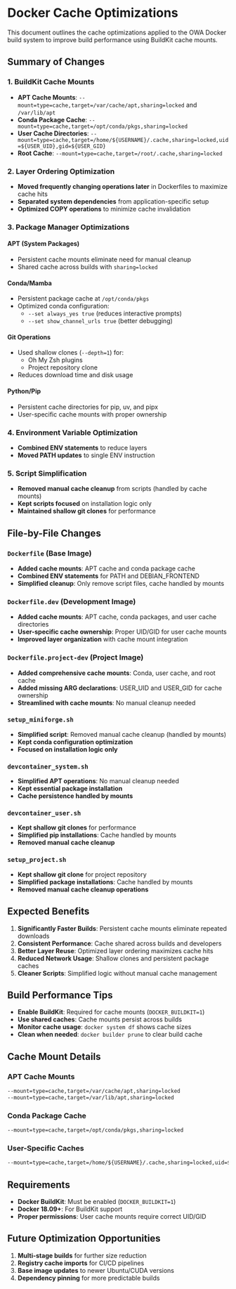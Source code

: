 # Docker Cache Optimizations

This document outlines the cache optimizations applied to the OWA Docker build system to improve build performance using BuildKit cache mounts.

## Summary of Changes

### 1. BuildKit Cache Mounts
- **APT Cache Mounts**: `--mount=type=cache,target=/var/cache/apt,sharing=locked` and `/var/lib/apt`
- **Conda Package Cache**: `--mount=type=cache,target=/opt/conda/pkgs,sharing=locked`
- **User Cache Directories**: `--mount=type=cache,target=/home/${USERNAME}/.cache,sharing=locked,uid=${USER_UID},gid=${USER_GID}`
- **Root Cache**: `--mount=type=cache,target=/root/.cache,sharing=locked`

### 2. Layer Ordering Optimization
- **Moved frequently changing operations later** in Dockerfiles to maximize cache hits
- **Separated system dependencies** from application-specific setup
- **Optimized COPY operations** to minimize cache invalidation

### 3. Package Manager Optimizations

#### APT (System Packages)
- Persistent cache mounts eliminate need for manual cleanup
- Shared cache across builds with `sharing=locked`

#### Conda/Mamba
- Persistent package cache at `/opt/conda/pkgs`
- Optimized conda configuration:
  - `--set always_yes true` (reduces interactive prompts)
  - `--set show_channel_urls true` (better debugging)

#### Git Operations
- Used shallow clones (`--depth=1`) for:
  - Oh My Zsh plugins
  - Project repository clone
- Reduces download time and disk usage

#### Python/Pip
- Persistent cache directories for pip, uv, and pipx
- User-specific cache mounts with proper ownership

### 4. Environment Variable Optimization
- **Combined ENV statements** to reduce layers
- **Moved PATH updates** to single ENV instruction

### 5. Script Simplification
- **Removed manual cache cleanup** from scripts (handled by cache mounts)
- **Kept scripts focused** on installation logic only
- **Maintained shallow git clones** for performance

## File-by-File Changes

### `Dockerfile` (Base Image)
- **Added cache mounts**: APT cache and conda package cache
- **Combined ENV statements** for PATH and DEBIAN_FRONTEND
- **Simplified cleanup**: Only remove script files, cache handled by mounts

### `Dockerfile.dev` (Development Image)
- **Added cache mounts**: APT cache, conda packages, and user cache directories
- **User-specific cache ownership**: Proper UID/GID for user cache mounts
- **Improved layer organization** with cache mount integration

### `Dockerfile.project-dev` (Project Image)
- **Added comprehensive cache mounts**: Conda, user cache, and root cache
- **Added missing ARG declarations**: USER_UID and USER_GID for cache ownership
- **Streamlined with cache mounts**: No manual cleanup needed

### `setup_miniforge.sh`
- **Simplified script**: Removed manual cache cleanup (handled by mounts)
- **Kept conda configuration optimization**
- **Focused on installation logic only**

### `devcontainer_system.sh`
- **Simplified APT operations**: No manual cleanup needed
- **Kept essential package installation**
- **Cache persistence handled by mounts**

### `devcontainer_user.sh`
- **Kept shallow git clones** for performance
- **Simplified pip installations**: Cache handled by mounts
- **Removed manual cache cleanup**

### `setup_project.sh`
- **Kept shallow git clone** for project repository
- **Simplified package installations**: Cache handled by mounts
- **Removed manual cache cleanup operations**

## Expected Benefits

1. **Significantly Faster Builds**: Persistent cache mounts eliminate repeated downloads
2. **Consistent Performance**: Cache shared across builds and developers
3. **Better Layer Reuse**: Optimized layer ordering maximizes cache hits
4. **Reduced Network Usage**: Shallow clones and persistent package caches
5. **Cleaner Scripts**: Simplified logic without manual cache management

## Build Performance Tips

- **Enable BuildKit**: Required for cache mounts (`DOCKER_BUILDKIT=1`)
- **Use shared caches**: Cache mounts persist across builds
- **Monitor cache usage**: `docker system df` shows cache sizes
- **Clean when needed**: `docker builder prune` to clear build cache

## Cache Mount Details

### APT Cache Mounts
```dockerfile
--mount=type=cache,target=/var/cache/apt,sharing=locked
--mount=type=cache,target=/var/lib/apt,sharing=locked
```

### Conda Package Cache
```dockerfile
--mount=type=cache,target=/opt/conda/pkgs,sharing=locked
```

### User-Specific Caches
```dockerfile
--mount=type=cache,target=/home/${USERNAME}/.cache,sharing=locked,uid=${USER_UID},gid=${USER_GID}
```

## Requirements

- **Docker BuildKit**: Must be enabled (`DOCKER_BUILDKIT=1`)
- **Docker 18.09+**: For BuildKit support
- **Proper permissions**: User cache mounts require correct UID/GID

## Future Optimization Opportunities

1. **Multi-stage builds** for further size reduction
2. **Registry cache imports** for CI/CD pipelines
3. **Base image updates** to newer Ubuntu/CUDA versions
4. **Dependency pinning** for more predictable builds
